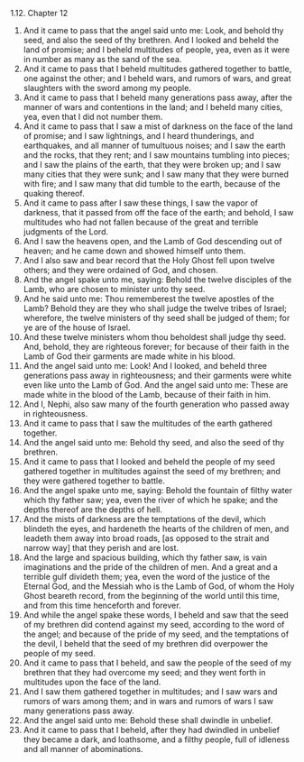 1.12. Chapter 12
1. And it came to pass that the angel said unto me: Look, and behold thy seed, and also the seed of thy brethren. And I looked and beheld the land of promise; and I beheld multitudes of people, yea, even as it were in number as many as the sand of the sea.
2. And it came to pass that I beheld multitudes gathered together to battle, one against the other; and I beheld wars, and rumors of wars, and great slaughters with the sword among my people.
3. And it came to pass that I beheld many generations pass away, after the manner of wars and contentions in the land; and I beheld many cities, yea, even that I did not number them.
4. And it came to pass that I saw a mist of darkness on the face of the land of promise; and I saw lightnings, and I heard thunderings, and earthquakes, and all manner of tumultuous noises; and I saw the earth and the rocks, that they rent; and I saw mountains tumbling into pieces; and I saw the plains of the earth, that they were broken up; and I saw many cities that they were sunk; and I saw many that they were burned with fire; and I saw many that did tumble to the earth, because of the quaking thereof.
5. And it came to pass after I saw these things, I saw the vapor of darkness, that it passed from off the face of the earth; and behold, I saw multitudes who had not fallen because of the great and terrible judgments of the Lord.
6. And I saw the heavens open, and the Lamb of God descending out of heaven; and he came down and showed himself unto them.
7. And I also saw and bear record that the Holy Ghost fell upon twelve others; and they were ordained of God, and chosen.
8. And the angel spake unto me, saying: Behold the twelve disciples of the Lamb, who are chosen to minister unto thy seed.
9. And he said unto me: Thou rememberest the twelve apostles of the Lamb? Behold they are they who shall judge the twelve tribes of Israel; wherefore, the twelve ministers of thy seed shall be judged of them; for ye are of the house of Israel.
10. And these twelve ministers whom thou beholdest shall judge thy seed. And, behold, they are righteous forever; for because of their faith in the Lamb of God their garments are made white in his blood.
11. And the angel said unto me: Look! And I looked, and beheld three generations pass away in righteousness; and their garments were white even like unto the Lamb of God. And the angel said unto me: These are made white in the blood of the Lamb, because of their faith in him.
12. And I, Nephi, also saw many of the fourth generation who passed away in righteousness.
13. And it came to pass that I saw the multitudes of the earth gathered together.
14. And the angel said unto me: Behold thy seed, and also the seed of thy brethren.
15. And it came to pass that I looked and beheld the people of my seed gathered together in multitudes against the seed of my brethren; and they were gathered together to battle.
16. And the angel spake unto me, saying: Behold the fountain of filthy water which thy father saw; yea, even the river of which he spake; and the depths thereof are the depths of hell.
17. And the mists of darkness are the temptations of the devil, which blindeth the eyes, and hardeneth the hearts of the children of men, and leadeth them away into broad roads, [as opposed to the strait and narrow way] that they perish and are lost.
18. And the large and spacious building, which thy father saw, is vain imaginations and the pride of the children of men. And a great and a terrible gulf divideth them; yea, even the word of the justice of the Eternal God, and the Messiah who is the Lamb of God, of whom the Holy Ghost beareth record, from the beginning of the world until this time, and from this time henceforth and forever.
19. And while the angel spake these words, I beheld and saw that the seed of my brethren did contend against my seed, according to the word of the angel; and because of the pride of my seed, and the temptations of the devil, I beheld that the seed of my brethren did overpower the people of my seed.
20. And it came to pass that I beheld, and saw the people of the seed of my brethren that they had overcome my seed; and they went forth in multitudes upon the face of the land.
21. And I saw them gathered together in multitudes; and I saw wars and rumors of wars among them; and in wars and rumors of wars I saw many generations pass away.
22. And the angel said unto me: Behold these shall dwindle in unbelief.
23. And it came to pass that I beheld, after they had dwindled in unbelief they became a dark, and loathsome, and a filthy people, full of idleness and all manner of abominations.

